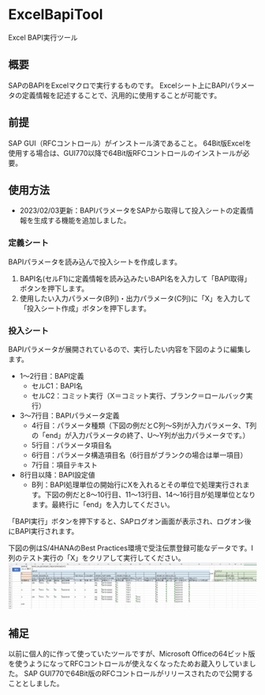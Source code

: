 # ExcelBapiTool
Excel BAPI実行ツール

## 概要
SAPのBAPIをExcelマクロで実行するものです。
Excelシート上にBAPIパラメータの定義情報を記述することで、汎用的に使用することが可能です。

## 前提
SAP GUI（RFCコントロール）がインストール済であること。
64Bit版Excelを使用する場合は、GUI770以降で64Bit版RFCコントロールのインストールが必要。

## 使用方法
- 2023/02/03更新：BAPIパラメータをSAPから取得して投入シートの定義情報を生成する機能を追加しました。

### 定義シート
BAPIパラメータを読み込んで投入シートを作成します。
1. BAPI名(セルF1)に定義情報を読み込みたいBAPI名を入力して「BAPI取得」ボタンを押下します。
2. 使用したい入力パラメータ(B列)・出力パラメータ(C列)に「X」を入力して「投入シート作成」ボタンを押下します。

### 投入シート
BAPIパラメータが展開されているので、実行したい内容を下図のように編集します。
- 1～2行目：BAPI定義
  - セルC1：BAPI名
  - セルC2：コミット実行（X＝コミット実行、ブランク＝ロールバック実行）
- 3～7行目：BAPIパラメータ定義
  - 4行目：パラメータ種類（下図の例だとC列～S列が入力パラメータ、T列の「end」が入力パラメータの終了、U～Y列が出力パラメータです。）
  - 5行目：パラメータ項目名
  - 6行目：パラメータ構造項目名（6行目がブランクの場合は単一項目）
  - 7行目：項目テキスト
- 8行目以降：BAPI設定値
  - B列：BAPI処理単位の開始行にXを入れるとその単位で処理実行されます。下図の例だと8～10行目、11～13行目、14～16行目が処理単位となります。最終行に「end」を入力してください。

「BAPI実行」ボタンを押下すると、SAPログオン画面が表示され、ログオン後にBAPI実行されます。

下図の例はS/4HANAのBest Practices環境で受注伝票登録可能なデータです。I列のテスト実行の「X」をクリアして実行してください。
![Excelシート編集例](/ExcelSheet_sample.png)


## 補足
以前に個人的に作って使っていたツールですが、Microsoft Officeの64ビット版を使うようになってRFCコントロールが使えなくなったためお蔵入りしていました。
SAP GUI770で64Bit版のRFCコントロールがリリースされたので公開することとしました。
